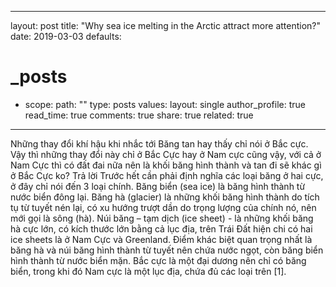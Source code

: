
---
layout: post
title: "Why sea ice melting in the Arctic attract more attention?"
date: 2019-03-03
defaults:
  # _posts
  - scope:
      path: ""
      type: posts
    values:
      layout: single
      author_profile: true
      read_time: true
      comments: true
      share: true
      related: true
---

Những thay đổi khí hậu khi nhắc tới Băng tan hay thấy chỉ nói ở Bắc cực. Vậy thì những thay đổi này chỉ ở Bắc Cực hay ở Nam cực cũng vậy, với cả ở Nam Cực thì có đất đai nữa nên là khối băng hình thành và tan đi sẽ khác gì ở Bắc Cực ko?
Trả lời
Trước hết cần phải định nghĩa các loại băng ở hai cực, ở đây chỉ nói đến 3 loại chính. Băng biển (sea ice) là băng hình thành từ nước biển đông lại. Băng hà (glacier) là những khối băng hình thành do tích tụ từ tuyết nén lại, có xu hướng trượt dần do trọng lượng của chính nó, nên mới gọi là sông (hà). Núi băng – tạm dịch (ice sheet) - là những khối băng hà cực lớn, có kích thước lớn bằng cả lục địa, trên Trái Đất hiện chi có hai ice sheets là ở Nam Cực và Greenland. Điểm khác biệt quan trọng nhất là băng hà và núi băng hình thành từ tuyết nên chứa nước ngọt, còn băng biển hình thành từ nước biển mặn. Bắc cực là một đại dương nên chỉ có băng biển, trong khi đó Nam cực là một lục địa, chứa đủ các loại trên [1].
